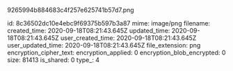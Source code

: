 9265994b884683c4f257e625741b57d7.png

id: 8c36502dc10e4ebc9f69375b597b3a87
mime: image/png
filename: 
created_time: 2020-09-18T08:21:43.645Z
updated_time: 2020-09-18T08:21:43.645Z
user_created_time: 2020-09-18T08:21:43.645Z
user_updated_time: 2020-09-18T08:21:43.645Z
file_extension: png
encryption_cipher_text: 
encryption_applied: 0
encryption_blob_encrypted: 0
size: 81413
is_shared: 0
type_: 4